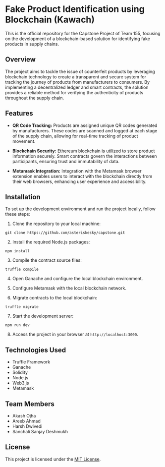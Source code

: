 # Fake Product Identification using Blockchain (Kawach)

This is the official repository for the Capstone Project of Team 155, focusing on the development of a blockchain-based solution for identifying fake products in supply chains.

## Overview

The project aims to tackle the issue of counterfeit products by leveraging blockchain technology to create a transparent and secure system for tracking the journey of products from manufacturers to consumers. By implementing a decentralized ledger and smart contracts, the solution provides a reliable method for verifying the authenticity of products throughout the supply chain.

## Features

- **QR Code Tracking:** Products are assigned unique QR codes generated by manufacturers. These codes are scanned and logged at each stage of the supply chain, allowing for real-time tracking of product movement.
  
- **Blockchain Security:** Ethereum blockchain is utilized to store product information securely. Smart contracts govern the interactions between participants, ensuring trust and immutability of data.
  
- **Metamask Integration:** Integration with the Metamask browser extension enables users to interact with the blockchain directly from their web browsers, enhancing user experience and accessibility.

## Installation

To set up the development environment and run the project locally, follow these steps:

1. Clone the repository to your local machine:

```
git clone https://github.com/asteriskesky/capstone.git
```

2. Install the required Node.js packages:

```
npm install
```

3. Compile the contract source files:

```
truffle compile
```

4. Open Ganache and configure the local blockchain environment.

5. Configure Metamask with the local blockchain network.

6. Migrate contracts to the local blockchain:

```
truffle migrate
```


7. Start the development server:

```
npm run dev
```


8. Access the project in your browser at `http://localhost:3000`.

## Technologies Used

- Truffle Framework
- Ganache
- Solidity
- Node.js
- Web3.js
- Metamask

## Team Members

- Akash Ojha
- Areeb Ahmad
- Harsh Dwivedi
- Sanchali Sanjay Deshmukh

## License

This project is licensed under the [MIT License](LICENSE).

